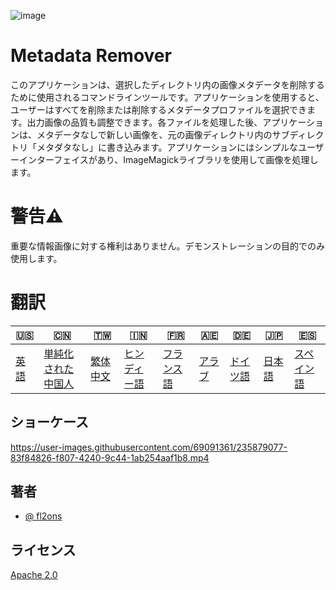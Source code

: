 ![image](https://github.com/user-attachments/assets/af677ca5-b660-4bb7-9421-fde3bf73dd7f)

# Metadata Remover

このアプリケーションは、選択したディレクトリ内の画像メタデータを削除するために使用されるコマンドラインツールです。アプリケーションを使用すると、ユーザーはすべてを削除または削除するメタデータプロファイルを選択できます。出力画像の品質も調整できます。各ファイルを処理した後、アプリケーションは、メタデータなしで新しい画像を、元の画像ディレクトリ内のサブディレクトリ「メタダタなし」に書き込みます。アプリケーションにはシンプルなユーザーインターフェイスがあり、ImageMagickライブラリを使用して画像を処理します。

# 警告⚠️

重要な情報画像に対する権利はありません。デモンストレーションの目的でのみ使用します。

# 翻訳

| 🇺🇸            | 🇨🇳                         | 🇹🇼                    | 🇮🇳                   | 🇫🇷                  | 🇦🇪                | 🇩🇪                 | 🇯🇵                | 🇪🇸                  |
| --------------- | ---------------------------- | ----------------------- | ---------------------- | --------------------- | ------------------- | -------------------- | ------------------- | --------------------- |
| [英語](README.md) | [単純化された中国人](README.zh-CN.md) | [繁体中文](README.zh-TW.md) | [ヒンディー語](README.hi.md) | [フランス語](README.fr.md) | [アラブ](README.ar.md) | [ドイツ語](README.de.md) | [日本語](README.ja.md) | [スペイン語](README.es.md) |

## ショーケース

<https://user-images.githubusercontent.com/69091361/235879077-83f84826-f807-4240-9c44-1ab254aaf1b8.mp4>

## 著者

-   [@ fl2ons](https://www.github.com/fl2on)

## ライセンス

[Apache 2.0](https://choosealicense.com/licenses/apache-2.0/)
